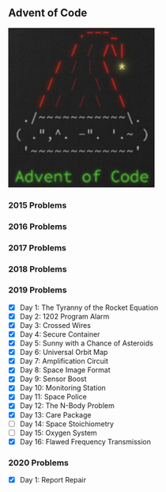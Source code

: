 ## Advent of Code

![AoC](aoc.png)

### 2015 Problems

### 2016 Problems

### 2017 Problems

### 2018 Problems

### 2019 Problems
 
- [X] Day 1: The Tyranny of the Rocket Equation
- [X] Day 2: 1202 Program Alarm
- [X] Day 3: Crossed Wires
- [X] Day 4: Secure Container
- [X] Day 5: Sunny with a Chance of Asteroids
- [X] Day 6: Universal Orbit Map
- [X] Day 7: Amplification Circuit
- [X] Day 8: Space Image Format
- [X] Day 9: Sensor Boost
- [X] Day 10: Monitoring Station
- [X] Day 11: Space Police
- [X] Day 12: The N-Body Problem
- [X] Day 13: Care Package
- [ ] Day 14: Space Stoichiometry
- [ ] Day 15: Oxygen System
- [X] Day 16: Flawed Frequency Transmission

### 2020 Problems
 
- [X] Day 1: Report Repair